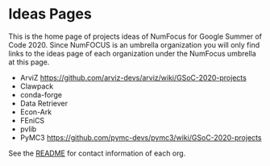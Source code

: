
# Ideas Pages

This is the home page of projects ideas of NumFocus for Google Summer of Code 2020.
Since NumFOCUS is an umbrella organization you will only find links to the ideas
page of each organization under the NumFocus umbrella at this page.


- ArviZ https://github.com/arviz-devs/arviz/wiki/GSoC-2020-projects
- Clawpack
- conda-forge
- Data Retriever
- Econ-Ark
- FEniCS
- pvlib
- PyMC3 https://github.com/pymc-devs/pymc3/wiki/GSoC-2020-projects


See the [README](https://github.com/numfocus/gsoc/blob/master/README.md) for contact information of each org.
